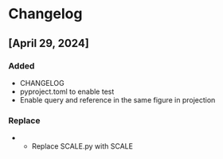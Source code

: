# Changelog

## [April 29, 2024]

### Added
- CHANGELOG
- pyproject.toml to enable test
- Enable query and reference in the same figure in projection

### Replace
- - Replace SCALE.py with SCALE